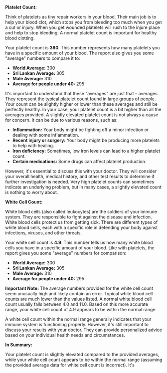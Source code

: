 **Platelet Count:**

Think of platelets as tiny repair workers in your blood. Their main job is to help your blood clot, which stops you from bleeding too much when you get a cut or injury. When you get wounded platelets will rush to the injure place and help to stop bleeding. A normal platelet count is important for healthy blood clotting.

Your platelet count is **380**. This number represents how many platelets you have in a specific amount of your blood. The report also gives you some "average" numbers to compare it to:

*   **World Average:** 300
*   **Sri Lankan Average:** 305
*   **Male Average:** 310
*   **Average for people under 40:** 295

It's important to understand that these "averages" are just that – averages. They represent the typical platelet count found in large groups of people. Your count can be slightly higher or lower than these averages and still be perfectly healthy. In your case, your platelet count is a bit higher than all the averages provided. A slightly elevated platelet count is not always a cause for concern. It can be due to various reasons, such as:

*   **Inflammation:** Your body might be fighting off a minor infection or dealing with some inflammation.
*   **Recent injury or surgery:** Your body might be producing more platelets to help with healing.
*   **Iron deficiency:** Sometimes, low iron levels can lead to a higher platelet count.
*   **Certain medications:** Some drugs can affect platelet production.

However, it's essential to discuss this with your doctor. They will consider your overall health, medical history, and other test results to determine if further investigation is needed. Very high platelet counts can sometimes indicate an underlying problem, but in many cases, a slightly elevated count is nothing to worry about.

**White Cell Count:**

White blood cells (also called leukocytes) are the soldiers of your immune system. They are responsible to fight against the disease and infection. White blood cells protect us from getting sick. There are different types of white blood cells, each with a specific role in defending your body against infections, viruses, and other threats.

Your white cell count is **4.9**. This number tells us how many white blood cells you have in a specific amount of your blood. Like with platelets, the report gives you some "average" numbers for comparison:

*   **World Average:** 300
*   **Sri Lankan Average:** 305
*   **Male Average:** 310
*   **Average for people under 40:** 295

**Important Note:** The average numbers provided for the white cell count seem unusually high and likely contain an error. Typical white blood cell counts are much lower than the values listed. A normal white blood cell count usually falls between 4.0 and 11.0. Based on this more accurate range, your white cell count of 4.9 appears to be within the normal range.

A white cell count within the normal range generally indicates that your immune system is functioning properly. However, it's still important to discuss your results with your doctor. They can provide personalized advice based on your individual health needs and circumstances.

**In Summary:**

Your platelet count is slightly elevated compared to the provided averages, while your white cell count appears to be within the normal range (assuming the provided average data for white cell count is incorrect). It's